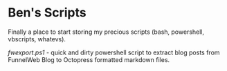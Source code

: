 # Ben's Scripts

Finally a place to start storing my precious scripts (bash, powershell, vbscripts, whatevs).

*fwexport.ps1* - quick and dirty powershell script to extract blog posts from FunnelWeb Blog to Octopress formatted markdown files.
